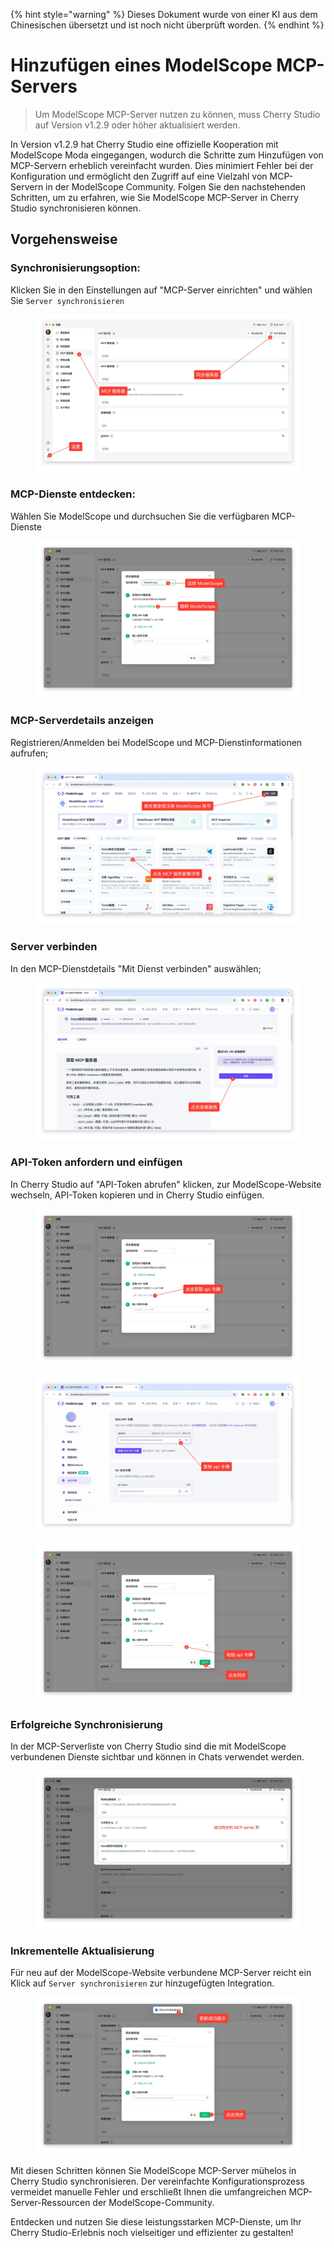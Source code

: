 
{% hint style="warning" %}
Dieses Dokument wurde von einer KI aus dem Chinesischen übersetzt und ist noch nicht überprüft worden.
{% endhint %}

# Hinzufügen eines ModelScope MCP-Servers

> Um ModelScope MCP-Server nutzen zu können, muss Cherry Studio auf Version v1.2.9 oder höher aktualisiert werden.

In Version v1.2.9 hat Cherry Studio eine offizielle Kooperation mit ModelScope Moda eingegangen, wodurch die Schritte zum Hinzufügen von MCP-Servern erheblich vereinfacht wurden. Dies minimiert Fehler bei der Konfiguration und ermöglicht den Zugriff auf eine Vielzahl von MCP-Servern in der ModelScope Community. Folgen Sie den nachstehenden Schritten, um zu erfahren, wie Sie ModelScope MCP-Server in Cherry Studio synchronisieren können.

## Vorgehensweise

### Synchronisierungsoption:

Klicken Sie in den Einstellungen auf "MCP-Server einrichten" und wählen Sie `Server synchronisieren`

<figure><img src="../../.gitbook/assets/image (2).png" alt=""><figcaption></figcaption></figure>

### MCP-Dienste entdecken:

Wählen Sie ModelScope und durchsuchen Sie die verfügbaren MCP-Dienste

<figure><img src="../../.gitbook/assets/image (1) (4).png" alt=""><figcaption></figcaption></figure>

### MCP-Serverdetails anzeigen

Registrieren/Anmelden bei ModelScope und MCP-Dienstinformationen aufrufen;

<figure><img src="../../.gitbook/assets/image (2) (6).png" alt=""><figcaption></figcaption></figure>

### Server verbinden

In den MCP-Dienstdetails "Mit Dienst verbinden" auswählen;

<figure><img src="../../.gitbook/assets/image (3).png" alt=""><figcaption></figcaption></figure>

### API-Token anfordern und einfügen

In Cherry Studio auf "API-Token abrufen" klicken, zur ModelScope-Website wechseln, API-Token kopieren und in Cherry Studio einfügen.

<figure><img src="../../.gitbook/assets/image (4).png" alt=""><figcaption></figcaption></figure>

<figure><img src="../../.gitbook/assets/image (5).png" alt=""><figcaption></figcaption></figure>

<figure><img src="../../.gitbook/assets/image (6).png" alt=""><figcaption></figcaption></figure>

### Erfolgreiche Synchronisierung

In der MCP-Serverliste von Cherry Studio sind die mit ModelScope verbundenen Dienste sichtbar und können in Chats verwendet werden.

<figure><img src="../../.gitbook/assets/image (7).png" alt=""><figcaption></figcaption></figure>

### Inkrementelle Aktualisierung

Für neu auf der ModelScope-Website verbundene MCP-Server reicht ein Klick auf `Server synchronisieren` zur hinzugefügten Integration.

<figure><img src="../../.gitbook/assets/image (148).png" alt=""><figcaption></figcaption></figure>

Mit diesen Schritten können Sie ModelScope MCP-Server mühelos in Cherry Studio synchronisieren. Der vereinfachte Konfigurationsprozess vermeidet manuelle Fehler und erschließt Ihnen die umfangreichen MCP-Server-Ressourcen der ModelScope-Community.

Entdecken und nutzen Sie diese leistungsstarken MCP-Dienste, um Ihr Cherry Studio-Erlebnis noch vielseitiger und effizienter zu gestalten!